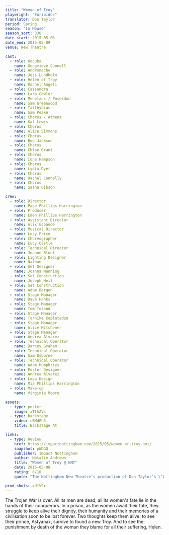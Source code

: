 ```yaml
---
title: "Women of Troy"
playwright: "Euripides"
translator: Don Taylor
period: Spring
season: "In House"
season_sort: 330
date_start: 2015-05-06
date_end: 2015-05-09
venue: New Theatre

cast:
  - role: Hecuba
    name: Genevieve Cunnell
  - role: Andromache
    name: Jess Lundholm
  - role: Helen of Troy
    name: Rachel Angeli
  - role: Cassandra
    name: Lara Cowler
  - role: Menelaus / Poseidon
    name: Sam Greenwood
  - role: Talthybius
    name: Sam Peake
  - role: Chorus / Athena
    name: Kat Lewis
  - role: Chorus
    name: Alice Simmons
  - role: Chorus
    name: Boo Jackson
  - role: Chorus
    name: Chloe Grant
  - role: Chorus
    name: Iona Hampson
  - role: Chorus
    name: Lydia Dyer
  - role: Chorus
    name: Rachel Connolly
  - role: Chorus
    name: Sasha Gibson

crew:
  - role: Director
    name: Page Phillips Harrington
  - role: Producer
    name: Eden Phillips Harrington
  - role: Assistant Director
    name: Alix Gabaude
  - role: Musical Director
    name: Lucy Price
  - role: Choreographer
    name: Lucy Castle
  - role: Technical Director
    name: Joanne Blunt
  - role: Lighting Designer
    name: Nathan
  - role: Set Designer
    name: Joanna Manning
  - role: Set Construction
    name: Joseph Heil
  - role: Set Construction
    name: Adam Bergen
  - role: Stage Manager
    name: Dave Hanks
  - role: Stage Manager
    name: Tom Tolond
  - role: Stage Manager
    name: Tornike Koplatadze
  - role: Stage Manager
    name: Alice Kitchener
  - role: Stage Manager
    name: Andrea Alvarez
  - role: Technical Operator
    name: Darcey Graham
  - role: Technical Operator
    name: Sam Osborne
  - role: Technical Operator
    name: Adam Humphries
  - role: Poster Designer
    name: Andrea Alvarez
  - role: Logo Design
    name: Mia Phillips Harrington
  - role: Make-up
    name: Virginia Moore

assets:
  - type: poster
    image: xTfhZVs
  - type: backstage
    video: cBMdPh3
    title: Backstage At

links:
  - type: Review
    href: https://impactnottingham.com/2015/05/women-of-troy-nnt/
    snapshot: pWDGQ
    publisher: Impact Nottingham
    author: Natalie Andrews
    title: "Women of Troy @ NNT"
    date: 2015-05-08
    rating: 8/10
    quote: "The Nottingham New Theatre’s production of Don Taylor’s \"Women of Troy\" was engaging and thought-provoking"

prod_shots: xdfV9r
---
```


The Trojan War is over. All its men are dead, all its women's fate lie in the hands of their conquerors. In a prison, as the women await their fate, they struggle to keep alive their dignity, their humanity and their memories of a civilisation soon to be lost forever. Two thoughts keep them alive: to see their prince, Astyanax, survive to found a new Troy. And to see the punishment by death of the woman they blame for all their suffering, Helen.
